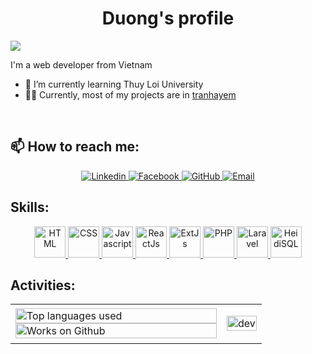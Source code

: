 <h1 align="center">Duong's profile</h1>
<p>
    <img src="https://komarev.com/ghpvc/?username=duongtranngoc&style=for-the-badge">
</p>

I'm a web developer from Vietnam
- 🌱 I’m currently learning Thuy Loi University
- 👨‍💻 Currently, most of my projects are in [tranhayem](https://github.com/tranhayem)
</p>
<br />

## 📫 How to reach me:

<p align="center">
    <a href="https://www.linkedin.com/in/duongtranngoc/">
        <img src="https://img.icons8.com/fluent/50/000000/linkedin.png" target="_blank" alt="Linkedin" />
    </a>
    <a href="https://www.facebook.com/duongtranngoc.info">
        <img src="https://img.icons8.com/fluent/50/000000/facebook-new.png" target="_blank" alt="Facebook" />
    </a>
    <a href="https://github.com/duongtranngoc">
        <img src="https://img.icons8.com/fluent/50/000000/github.png" target="_blank" alt="GitHub" />
    </a>
    <a href="mailto:duongtn0306@gmail.com">
        <img src="https://img.icons8.com/fluent/50/000000/mailing.png" target="_blank" alt="Email" />
    </a>
</p>

## Skills:

<p align="center">
    <a href="https://en.wikipedia.org/wiki/HTML">
        <img src="https://cdn-icons-png.flaticon.com/512/1051/1051277.png" height="50" alt="HTML" />
    </a>
    <a href="https://en.wikipedia.org/wiki/CSS">
        <img src="https://cdn-icons-png.flaticon.com/512/732/732190.png" height="50" alt="CSS" />
    </a>
    <a href="https://en.wikipedia.org/wiki/JavaScript">
        <img src="https://cdn-icons-png.flaticon.com/512/5968/5968292.png" height="50" alt="Javascript" />
    </a>
    <a href="https://en.wikipedia.org/wiki/React_(software)">
        <img src="https://cdn-icons-png.flaticon.com/512/1126/1126012.png" height="50" alt="ReactJs" />
    </a>
    <a href="https://en.wikipedia.org/wiki/Ext_JS">
        <img src="https://www.sencha.com/wp-content/uploads/2023/07/hero-center-img.svg" height="50" alt="ExtJs" />
    </a>
    <a href="https://en.wikipedia.org/wiki/PHP">
        <img src="https://cdn-icons-png.flaticon.com/512/919/919830.png" height="50" alt="PHP" />
    </a>
    <a href="https://en.wikipedia.org/wiki/Laravel">
        <img src="https://upload.wikimedia.org/wikipedia/commons/thumb/9/9a/Laravel.svg/50px-Laravel.svg.png"
            height="50" alt="Laravel" />
    </a>
    <a href="https://en.wikipedia.org/wiki/HeidiSQL">
        <img src="https://upload.wikimedia.org/wikipedia/commons/thumb/3/32/HeidiSQL_logo_image.png/120px-HeidiSQL_logo_image.png"
            height="50" alt="HeidiSQL" />
    </a>
</p>

## Activities:

<table style="width:100%;">
    <tr>
        <td>
            <img src="https://github-readme-stats.vercel.app/api/top-langs/?username=duongtranngoc&bg_color=FFFFFF00&text_color=179fa3&layout=compact&hide=CSS&langs_count=10&custom_title=Top%20languages%20used"
                alt="Top languages used" width="100%" />
            <img src="https://github-readme-stats.vercel.app/api?username=duongtranngoc&bg_color=FFFFFF00&text_color=179fa3&show_icons=true&count_private=true&include_all_commits=true&custom_title=Works%20on%20Github"
                alt="Works on Github" width="100%" />
        </td>
        <td>
            <p align="center">
                <img src="https://cdn.dribbble.com/users/1059583/screenshots/4171367/coding-freak.gif" alt="dev"
                    width="100%" />
            </p>
        </td>
    </tr>
</table>